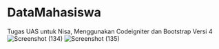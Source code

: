 # DataMahasiswa
Tugas UAS untuk Nisa, Menggunakan Codeigniter dan Bootstrap Versi 4
![Screenshot (134)](https://user-images.githubusercontent.com/59318022/103167771-9e032a80-4860-11eb-92ad-bc1ef0d684ae.png)
![Screenshot (135)](https://user-images.githubusercontent.com/59318022/103167779-ac514680-4860-11eb-8405-434f8f05525b.png)

